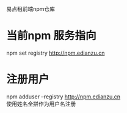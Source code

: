 易点租前端npm仓库

# 当前npm 服务指向
npm set registry http://npm.edianzu.cn
# 注册用户
npm adduser –registry http://npm.edianzu.cn
<br />使用姓名全拼作为用户名注册
